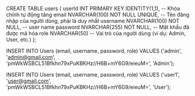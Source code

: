 CREATE TABLE users (
    userId INT PRIMARY KEY IDENTITY(1,1), -- Khóa chính tự động tăng
	email NVARCHAR(100) NOT NULL UNIQUE, -- Tên đăng nhập của người dùng, phải là duy nhất
    username NVARCHAR(100) NOT NULL, -- user name
    password NVARCHAR(255) NOT NULL, -- Mật khẩu đã được mã hóa
    role NVARCHAR(50) -- Vai trò của người dùng (ví dụ: Admin, User, etc.)
);

INSERT INTO Users (email, username, password, role)
VALUES ('admin', 'admin@gmail.com', 'pmWkWSBCL51Bfkhn79xPuKBKHz//H6B+mY6G9/eieuM=', 'Admin');

INSERT INTO Users (email, username, password, role)
VALUES ('user1', 'user@gmail.com', 'pmWkWSBCL51Bfkhn79xPuKBKHz//H6B+mY6G9/eieuM=', 'User');
